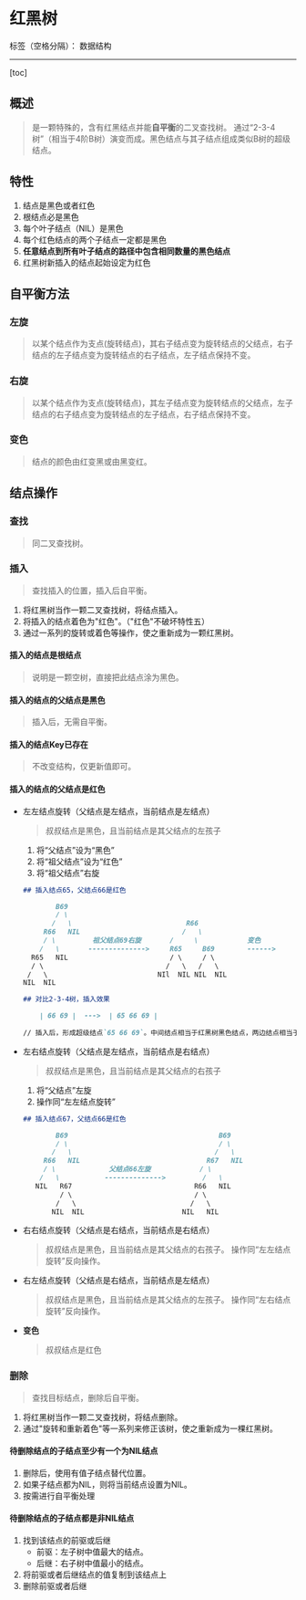 # 红黑树

标签（空格分隔）： 数据结构

---

[toc]

## 概述

> 是一颗特殊的，含有红黑结点并能**自平衡**的二叉查找树。
> 通过“2-3-4树”（相当于4阶B树）演变而成。黑色结点与其子结点组成类似B树的超级结点。

## 特性

1. 结点是黑色或者红色
1. 根结点必是黑色
1. 每个叶子结点（NIL）是黑色
1. 每个红色结点的两个子结点一定都是黑色
1. **任意结点到所有叶子结点的路径中包含相同数量的黑色结点**
1. 红黑树新插入的结点起始设定为红色

## **自平衡方法**

### 左旋

> 以某个结点作为支点(旋转结点)，其右子结点变为旋转结点的父结点，右子结点的左子结点变为旋转结点的右子结点，左子结点保持不变。

### 右旋

> 以某个结点作为支点(旋转结点)，其左子结点变为旋转结点的父结点，左子结点的右子结点变为旋转结点的左子结点，右子结点保持不变。

### 变色

> 结点的颜色由红变黑或由黑变红。

## 结点操作

### 查找

> 同二叉查找树。

### 插入

> 查找插入的位置，插入后自平衡。

1. 将红黑树当作一颗二叉查找树，将结点插入。
2. 将插入的结点着色为"红色"。（"红色"不破坏特性五）
3. 通过一系列的旋转或着色等操作，使之重新成为一颗红黑树。

#### 插入的结点是根结点

> 说明是一颗空树，直接把此结点涂为黑色。

#### 插入的结点的父结点是黑色

> 插入后，无需自平衡。

#### 插入的结点Key已存在

> 不改变结构，仅更新值即可。

#### **插入的结点的父结点是红色**

- 左左结点旋转（父结点是左结点，当前结点是左结点）
    > 叔叔结点是黑色，且当前结点是其父结点的左孩子
    1. 将“父结点”设为“黑色”
    1. 将“祖父结点”设为“红色”
    1. 将“祖父结点”右旋

    ```md
    ## 插入结点65，父结点66是红色
    
            B69                          
            / \
           /   \                            R66                               B66
         R66   NIL                         /   \                             /   \
         / \         祖父结点69右旋       /     \            变色            /     \
        /   \       -------------->     R65     B69        ------>        R65     R69
      R65   NIL                         / \     / \                       / \     / \
      / \                              /   \   /   \                     /   \   /   \
     /   \                           NIl  NIL NIL  NIL                 NIl  NIL NIL  NIL
    NIL  NIL
    
    ## 对比2-3-4树，插入效果
    
        | 66 69 |  --->  | 65 66 69 |
       
    // 插入后，形成超级结点`65 66 69`。中间结点相当于红黑树黑色结点，两边结点相当于红黑树红色结点。
    ```

- 左右结点旋转（父结点是左结点，当前结点是右结点）
    > 叔叔结点是黑色，且当前结点是其父结点的右孩子
    1. 将“父结点”左旋
    2. 操作同“左左结点旋转”

    ```md
    ## 插入结点67，父结点66是红色
    
            B69                                     B69                   
            / \                                     / \
           /   \                                   /   \                                                   
         R66   NIL                               R67   NIL                   
         / \             父结点66左旋            / \  
        /   \           -------------->         /   \   
       NIL   R67                              R66   NIL  
             / \                              / \       
            /   \                            /   \          
           NIL  NIL                        NIL   NIL
    
    ```

- 右右结点旋转（父结点是右结点，当前结点是右结点）
    > 叔叔结点是黑色，且当前结点是其父结点的右孩子。
    > 操作同“左左结点旋转”反向操作。

- 右左结点旋转（父结点是右结点，当前结点是左结点）
    > 叔叔结点是黑色，且当前结点是其父结点的左孩子。
    > 操作同“左右结点旋转”反向操作。

- **变色**
    > 叔叔结点是红色

### 删除

> 查找目标结点，删除后自平衡。

1. 将红黑树当作一颗二叉查找树，将结点删除。
2. 通过"旋转和重新着色"等一系列来修正该树，使之重新成为一棵红黑树。

#### 待删除结点的子结点至少有一个为NIL结点

1. 删除后，使用有值子结点替代位置。
2. 如果子结点都为NIL，则将当前结点设置为NIL。
3. 按需进行自平衡处理

#### 待删除结点的子结点都是非NIL结点

1. 找到该结点的前驱或后继
    - 前驱：左子树中值最大的结点。
    - 后继：右子树中值最小的结点。
1. 将前驱或者后继结点的值复制到该结点上
1. 删除前驱或者后继
